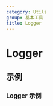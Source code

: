 ```yaml
---
category: Utils
group: 基本工具
title: Logger
---
```


# Logger

## 示例

### Logger 示例

<code src="./demos/logger.jsx"></code>

